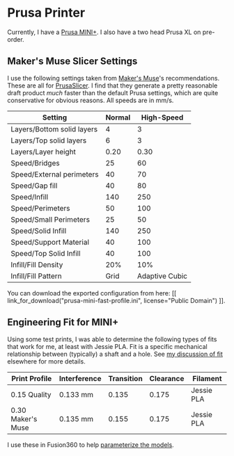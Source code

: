 # Prusa Printer

<!-- TODO:
* Different kinds of bed material
* Cleaning the bed
* Removing prints from the bed (let it cool, flex the spring steel)
-->
Currently, I have a [Prusa
MINI+](https://www.prusa3d.com/category/original-prusa-mini/). I also have a two
head Prusa XL on pre-order.

## Maker's Muse Slicer Settings

I use the following settings taken from [Maker's
Muse](https://www.makersmuse.com)'s recommendations. These are all for
[PrusaSlicer](https://www.prusa3d.com/page/prusaslicer_424/). I find that they
generate a pretty reasonable draft product _much_ faster than the default Prusa
settings, which are quite conservative for obvious reasons. All speeds are in
mm/s.

| Setting                    | Normal | High-Speed     |
| -------------------------- | ------ | -------------- |
| Layers/Bottom solid layers | 4      | 3              |
| Layers/Top solid layers    | 6      | 3              |
| Layers/Layer height        | 0.20   | 0.30           |
| Speed/Bridges              | 25     | 60             |
| Speed/External perimeters  | 40     | 70             |
| Speed/Gap fill             | 40     | 80             |
| Speed/Infill               | 140    | 250            |
| Speed/Perimeters           | 50     | 100            |
| Speed/Small Perimeters     | 25     | 50             |
| Speed/Solid Infill         | 140    | 250            |
| Speed/Support Material     | 40     | 100            |
| Speed/Top Solid Infill     | 40     | 100            |
| Infill/Fill Density        | 20%    | 10%            |
| Infill/Fill Pattern        | Grid   | Adaptive Cubic |

You can download the exported configuration from here:
[[ link_for_download("prusa-mini-fast-profile.ini", license="Public
Domain") ]].

## Engineering Fit for MINI+

Using some test prints, I was able to determine the following types of fits that
work for me, at least with Jessie PLA. Fit is a specific mechanical relationship
between (typically) a shaft and a hole. See [my discussion of
fit](../mechanical/fit.md) elsewhere for more details.

| Print Profile     | Interference | Transition | Clearance | Filament   |
| ----------------- | ------------ | ---------- | --------- | ---------- |
| 0.15 Quality      | 0.133 mm     | 0.135      | 0.175     | Jessie PLA |
| 0.30 Maker's Muse | 0.135 mm     | 0.155      | 0.175     | Jessie PLA |

I use these in Fusion360 to help [parameterize the models](parametric-parameters.md).
